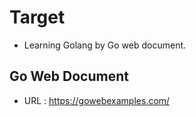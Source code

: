 # Target

* Learning Golang by Go web document.

## Go Web Document

* URL : https://gowebexamples.com/